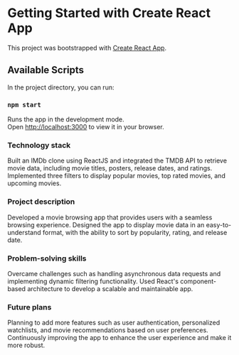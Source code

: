 # Getting Started with Create React App

This project was bootstrapped with [Create React App](https://github.com/facebook/create-react-app).

## Available Scripts

In the project directory, you can run:

### `npm start`

Runs the app in the development mode.\
Open [http://localhost:3000](http://localhost:3000) to view it in your browser.


### Technology stack
 Built an IMDb clone using ReactJS and integrated the TMDB API to retrieve movie data, including movie titles, posters, release dates, and ratings. Implemented three filters to display popular movies, top rated movies, and upcoming movies.

 ### Project description
Developed a movie browsing app that provides users with a seamless browsing experience. Designed the app to display movie data in an easy-to-understand format, with the ability to sort by popularity, rating, and release date.

### Problem-solving skills 
Overcame challenges such as handling asynchronous data requests and implementing dynamic filtering functionality. Used React's component-based architecture to develop a scalable and maintainable app.

### Future plans 
Planning to add more features such as user authentication, personalized watchlists, and movie recommendations based on user preferences. Continuously improving the app to enhance the user experience and make it more robust.
